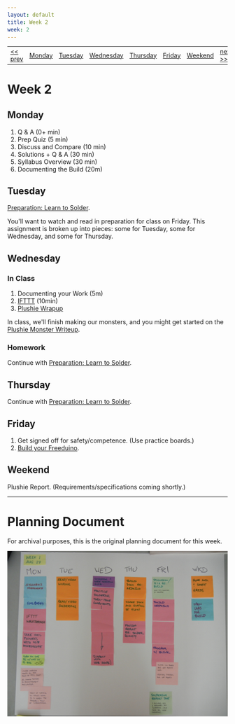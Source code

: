 ```yaml
---
layout: default
title: Week 2
week: 2
---
```


<table>
<tr>
	<td> <a href="w00.html">&lt;&lt; prev</a> </td>
	<td> <a href="#Monday">Monday</a> </td>
	<td> <a href="#Tuesday">Tuesday</a> </td>
	<td> <a href="#Wednesday">Wednesday</a> </td>
	<td> <a href="#Thursday">Thursday</a> </td>
	<td> <a href="#Friday">Friday</a> </td>
	<td> <a href="#Weekend">Weekend</a> </td>
	<td> <a href="w02.html">next &gt;&gt;</a> </td>
</tr></table>

# Week 2

<a id='Monday'> </a>
## Monday

1. Q & A (0+ min) <br/>
1. Prep Quiz (5 min) <br/>
1. Discuss and Compare (10 min) <br/>
1. Solutions + Q & A (30 min) <br/>
1. Syllabus Overview (30 min) <br/>
1. Documenting the Build (20m) <br/>

<a id='Tuesday'> </a>
## Tuesday

[Preparation: Learn to Solder]({{site.url}}/assignments/learn-to-solder.html).

You'll want to watch and read in preparation for class on Friday. This assignment is broken up into pieces: some for Tuesday, some for Wednesday, and some for Thursday.

<a id='Wednesday'> </a>
## Wednesday

### In Class
1. Documenting your Work (5m) <br/>
1. [IFTTT]({{site.url}}/assignments/automating-the-internet.html) (10min) <br/>
1. [Plushie Wrapup]({{site.url}}/assignments/plushie-monster-writeup.html) <br/>

In class, we'll finish making our monsters, and you might get started on the [Plushie Monster Writeup]({{site.url}}/assignments/plushie-monster-writeup.html).

### Homework
Continue with [Preparation: Learn to Solder]({{site.base}}/assignments/learn-to-solder.html).

<a id='Thursday'> </a>
## Thursday

Continue with [Preparation: Learn to Solder]({{site.base}}/assignments/learn-to-solder.html).

<a id='Friday'> </a>
## Friday

1. Get signed off for safety/competence. (Use practice boards.)
1. [Build your Freeduino](http://www.youtube.com/playlist?list=PLDDC57FBF3063BEFF).

<a id='Weekend'> </a>
## Weekend

Plushie Report. (Requirements/specifications coming shortly.)

<hr />

# Planning Document

For archival purposes, this is the original planning document for this week.

<p align="center"> 
	<img src="images/w01-600.png" alt="Week 0"/>
</p>
